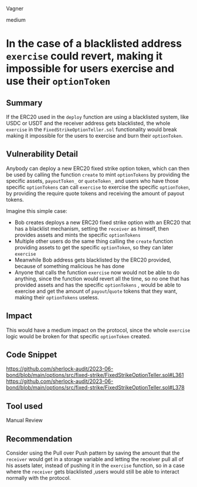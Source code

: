 Vagner

medium

# In the case of a blacklisted address `exercise` could revert, making it impossible for users exercise and use their `optionToken`

## Summary
If the ERC20 used in the `deploy` function are using a blacklisted system, like USDC or USDT and the receiver address gets blacklisted, the whole `exercise` in the `FixedStrikeOptionTeller.sol` functionality would break making it impossible for the users to exercise and burn their `optionToken`.
## Vulnerability Detail
Anybody can deploy a new ERC20 fixed strike option token, which can then be used by calling the function `create` to mint `optionTokens` by providing the specific assets,  `payoutToken_` or `quoteToken_` and users who have those specific `optionTokens` can call `exercise` to exercise the specific `optionToken`, by providing the require quote tokens and receiving the amount of payout tokens. 

Imagine this simple case:
- Bob creates deploys a new ERC20 fixed strike option with an ERC20 that has a blacklist mechanism, setting the `receiver` as himself, then provides assets and mints the specific `optionTokens`
- Multiple other users do the same thing calling the `create` function providing assets to get the specific `optionToken`, so they can later `exercise`
- Meanwhile Bob address gets blacklisted by the ERC20 provided, because of something malicious he has done
- Anyone that calls the function `exercise` now would not be able to do anything, since the function would revert all the time, so no one that has provided assets and has the specific `optionTokens` , would be able to exercise and get the amount of `payout`/`quote` tokens that they want, making their `optionTokens` useless.
## Impact
This would have a medium impact on the protocol, since the whole `exercise` logic would be broken for that specific `optionToken` created.
## Code Snippet
https://github.com/sherlock-audit/2023-06-bond/blob/main/options/src/fixed-strike/FixedStrikeOptionTeller.sol#L361
https://github.com/sherlock-audit/2023-06-bond/blob/main/options/src/fixed-strike/FixedStrikeOptionTeller.sol#L378
## Tool used

Manual Review

## Recommendation
Consider using the Pull over Push pattern by saving the amount that the `receiver` would get in a storage variable and letting the receiver pull all of his assets later, instead of pushing it in the `exercise` function, so in a case where the `receiver` gets blacklisted ,users would still be able to interact normally with the protocol.